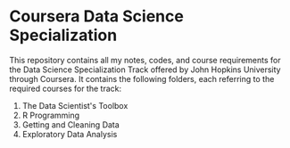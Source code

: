 # Coursera Data Science Specialization 
This repository contains all my notes, codes, and course requirements for the Data Science Specialization Track offered by John Hopkins University through Coursera. It contains the following folders, each referring to the required courses for the track:
1. The Data Scientist's Toolbox
2. R Programming
3. Getting and Cleaning Data
4. Exploratory Data Analysis



